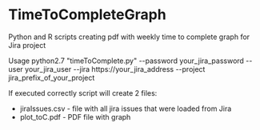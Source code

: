 # TimeToCompleteGraph
Python and R scripts creating pdf with weekly time to complete graph for Jira project

Usage
python2.7 "timeToComplete.py" --password your_jira_password --user your_jira_user --jira https://your_jira_address --project jira_prefix_of_your_project


If executed correctly script will create 2 files:
* jiraIssues.csv - file with all jira issues that were loaded from Jira
* plot_toC.pdf - PDF file with graph

